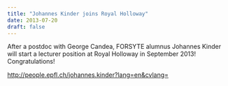 ```yaml
---
title: "Johannes Kinder joins Royal Holloway"
date: 2013-07-20
draft: false
---
```

<p>After a postdoc with George Candea, FORSYTE alumnus Johannes Kinder will start a lecturer position at Royal Holloway in September 2013! Congratulations!</p>
<p><a href="http://people.epfl.ch/johannes.kinder?lang=en&amp;cvlang=">http://people.epfl.ch/johannes.kinder?lang=en&amp;cvlang=</a></p>
<div class="fix"><!----></div>
